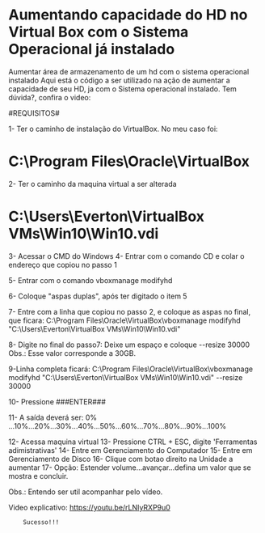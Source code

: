 # Aumentando capacidade do HD no Virtual Box com o Sistema Operacional já instalado

Aumentar área de armazenamento de um hd com o sistema operacional instalado
Aqui está o código a ser utilizado na ação de aumentar a capacidade de seu HD, ja com o Sistema operacional instalado.
Tem dúvida?, confira o video: 

#REQUISITOS#

1- Ter o caminho de instalação do VirtualBox. No meu caso foi: 
# C:\Program Files\Oracle\VirtualBox 

2- Ter o caminho da maquina virtual a ser alterada
# C:\Users\Everton\VirtualBox VMs\Win10\Win10.vdi 

3- Acessar o CMD do Windows
4- Entrar com o comando CD e colar o endereço que copiou no passo 1

5- Entrar com o comando
vboxmanage modifyhd

6- Coloque "aspas duplas", após ter digitado o item 5

7- Entre com a linha que copiou no passo 2, e coloque as aspas no final, que ficara:
C:\Program Files\Oracle\VirtualBox\vboxmanage modifyhd "C:\Users\Everton\VirtualBox VMs\Win10\Win10.vdi"

8- Digite no final do passo7:
Deixe um espaço e coloque --resize 30000
Obs.: Esse valor corresponde a 30GB.

9-Linha completa ficará:
C:\Program Files\Oracle\VirtualBox\vboxmanage modifyhd "C:\Users\Everton\VirtualBox VMs\Win10\Win10.vdi" --resize 30000

10- Pressione ###ENTER###
        
11- A saída deverá ser:
0% ...10%...20%...30%...40%...50%...60%...70%...80%...90%...100%

12- Acessa maquina virtual
13- Pressione CTRL + ESC, digite 'Ferramentas adimistrativas'
14- Entre em Gerenciamento do Computador
15- Entre em Gerenciamento de Disco
16- Clique com botao direito na Unidade a aumentar
17- Opção: Estender volume...avançar...defina um valor que se mostra e concluir.
        
Obs.: Entendo ser util acompanhar pelo vídeo.

Video explicativo: https://youtu.be/rLNIyRXP9u0
        
        Sucesso!!!
